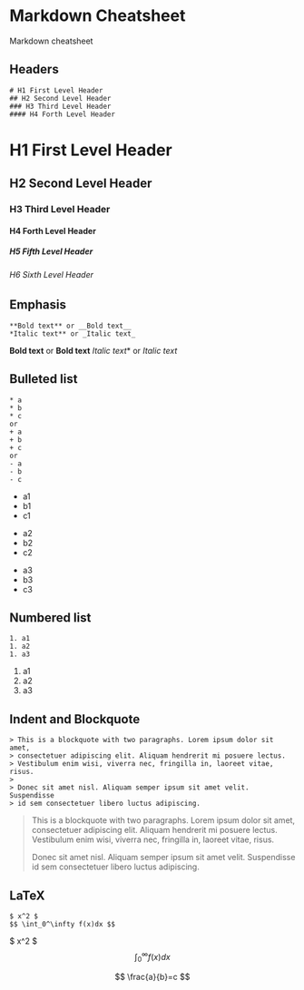 # Markdown Cheatsheet

Markdown cheatsheet

## Headers

    # H1 First Level Header
    ## H2 Second Level Header
    ### H3 Third Level Header
    #### H4 Forth Level Header

# H1 First Level Header
## H2 Second Level Header
### H3 Third Level Header
#### H4 Forth Level Header
##### H5 Fifth Level Header
###### H6 Sixth Level Header


## Emphasis

    **Bold text** or __Bold text__
    *Italic text** or _Italic text_

**Bold text** or __Bold text__
*Italic text** or _Italic text_
 
## Bulleted list

    * a
    * b
    * c
    or 
    + a
    + b
    + c
    or
    - a
    - b
    - c

* a1
* b1
* c1
+ a2
+ b2
+ c2
- a3
- b3
- c3

## Numbered list
````
1. a1
1. a2
1. a3
````

1. a1
1. a2
1. a3

## Indent and Blockquote
    > This is a blockquote with two paragraphs. Lorem ipsum dolor sit amet,
    > consectetuer adipiscing elit. Aliquam hendrerit mi posuere lectus.
    > Vestibulum enim wisi, viverra nec, fringilla in, laoreet vitae, risus.
    > 
    > Donec sit amet nisl. Aliquam semper ipsum sit amet velit. Suspendisse
    > id sem consectetuer libero luctus adipiscing.

> This is a blockquote with two paragraphs. Lorem ipsum dolor sit amet,
> consectetuer adipiscing elit. Aliquam hendrerit mi posuere lectus.
> Vestibulum enim wisi, viverra nec, fringilla in, laoreet vitae, risus.
> 
> Donec sit amet nisl. Aliquam semper ipsum sit amet velit. Suspendisse
> id sem consectetuer libero luctus adipiscing.

## LaTeX

    $ x^2 $
    $$ \int_0^\infty f(x)dx $$

$ x^2 $
$$ \int_0^\infty f(x)dx $$

$$
  \frac{a}{b}=c
$$
